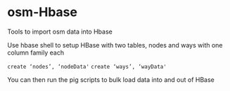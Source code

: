 # osm-Hbase
Tools to import osm data into Hbase

Use hbase shell to setup HBase with two tables, nodes and ways with one column family each

`create ‘nodes’, ‘nodeData'`
`create ‘ways’, ‘wayData'`

You can then run the pig scripts to bulk load data into and out of HBase
